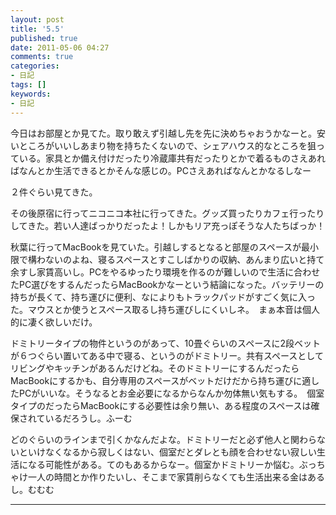 ```yaml
---
layout: post
title: '5.5'
published: true
date: 2011-05-06 04:27
comments: true
categories:
- 日記
tags: []
keywords:
- 日記
---
```

今日はお部屋とか見てた。取り敢えず引越し先を先に決めちゃおうかなーと。安いところがいいしあまり物を持ちたくないので、シェアハウス的なところを狙っている。家具とか備え付けだったり冷蔵庫共有だったりとかで着るものさえあればなんとか生活できるとかそんな感じの。PCさえあればなんとかなるしなー

２件ぐらい見てきた。

その後原宿に行ってニコニコ本社に行ってきた。グッズ買ったりカフェ行ったりしてきた。若い人達ばっかりだったよ！しかもリア充っぽそうな人たちばっか！

秋葉に行ってMacBookを見ていた。引越しするとなると部屋のスペースが最小限で構わないのよね、寝るスペースとすこしばかりの収納、あんまり広いと持て余すし家賃高いし。PCをやるゆったり環境を作るのが難しいので生活に合わせたPC選びをするんだったらMacBookかなーという結論になった。バッテリーの持ちが長くて、持ち運びに便利、なによりもトラックパッドがすごく気に入った。マウスとか使うとスペース取るし持ち運びしにくいしネ。　まぁ本音は個人的に凄く欲しいだけ。

ドミトリータイプの物件というのがあって、10畳ぐらいのスペースに2段ベットが６つぐらい置いてある中で寝る、というのがドミトリー。共有スペースとしてリビングやキッチンがあるんだけどね。そのドミトリーにするんだったらMacBookにするかも、自分専用のスペースがベットだけだから持ち運びに適したPCがいいな。そうなるとお金必要になるからなんか勿体無い気もする。　個室タイプのだったらMacBookにする必要性は余り無い、ある程度のスペースは確保されているだろうし。ふーむ

どのぐらいのラインまで引くかなんだよな。ドミトリーだと必ず他人と関わらないといけなくなるから寂しくはない、個室だとダレとも顔を合わせない寂しい生活になる可能性がある。てのもあるからなー。個室かドミトリーか悩む。ぶっちゃけ一人の時間とか作りたいし、そこまで家賃削らなくても生活出来る金はあるし。むむむ

---


